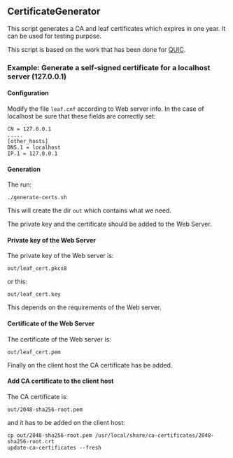 ## CertificateGenerator

This script generates a CA and leaf certificates which  expires in one year. It can be used for testing purpose.

This script is based on the work that has been done for [QUIC](https://www.chromium.org/quic/playing-with-quic).


### Example: Generate a self-signed certificate for a localhost server (127.0.0.1)

#### Configuration
Modify the file ```leaf.cnf```  according to Web server info. In the case of localhost be sure that these fields are correctly set:
```
CN = 127.0.0.1
.....
[other_hosts]
DNS.1 = localhost
IP.1 = 127.0.0.1
```
#### Generation
The run:
```
./generate-certs.sh
```

This will create the dir ```out``` which contains what we need.

The private key and the certificate should be added to the Web Server.

#### Private key of the Web Server
The private key of the Web server is:
```
out/leaf_cert.pkcs8
```
or this:
```
out/leaf_cert.key
```
This depends on the requirements of the Web server.
#### Certificate of the Web Server
The certificate of the Web server is:
```
out/leaf_cert.pem
```

Finally on the client host the CA certificate has be added.

#### Add CA certificate to the client host
The CA certificate is:
```
out/2048-sha256-root.pem
```
and it has to be added on the client host:
```
cp out/2048-sha256-root.pem /usr/local/share/ca-certificates/2048-sha256-root.crt
update-ca-certificates --fresh
```
